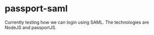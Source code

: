 # passport-saml
Currently testing how we can login using SAML. The technologies are NodeJS and passportJS.
